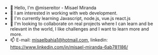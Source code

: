 - 👋 Hello, I'm @misereitor - Misael Miranda
- 👀 I am interested in working with web development.
- 🌱 I'm currently learning Javascript, node.js, vue.js react.js
- 💞️ I'm looking to collaborate on real projects where I can learn and be relevant in the world, I like challenges and I want to learn more and more.
- 📫 E-mail: misaelbahia1@hotmail.com, linkedin: https://www.linkedin.com/in/misael-miranda-6ab781186/
<!---
misereitor/misereitor is a ✨ special ✨ repository because its `README.md` (this file) appears on your GitHub profile.
You can click the Preview link to take a look at your changes.
--->
